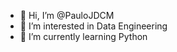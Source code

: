 - 👋 Hi, I’m @PauloJDCM
- 👀 I’m interested in Data Engineering
- 🌱 I’m currently learning Python

<!---
PauloJDCM/PauloJDCM is a ✨ special ✨ repository because its `README.md` (this file) appears on your GitHub profile.
You can click the Preview link to take a look at your changes.
--->
